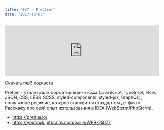 ```yaml
---
title: "#37 - Prettier"
date: "2017-10-01"
---
```


<iframe width="100%" height="166" scrolling="no" frameborder="no" src="https://w.soundcloud.com/player/?url=https%3A//api.soundcloud.com/tracks/344821910&amp;color=%23ff5500&amp;auto_play=false&amp;hide_related=false&amp;show_comments=true&amp;show_user=true&amp;show_reposts=false"></iframe>

<a href="https://5minreact.podster.fm/37/download/audio.mp3?download=yes&media=file"><i class="fa fa-download"></i> Скачать mp3 подкаста</a>

Prettier - утилита для форматиривания кода (JavaScript, TypeSript, Flow, JSON, CSS, LESS, SCSS, styled-components, styled-jsx, GraphQL), популярное решение, которое становится стандартом де-факто. Расскажу про свой опыт использования в IDEA (WebStorm/PhpStorm).

- https://prettier.io/
- https://youtrack.jetbrains.com/issue/WEB-25077
